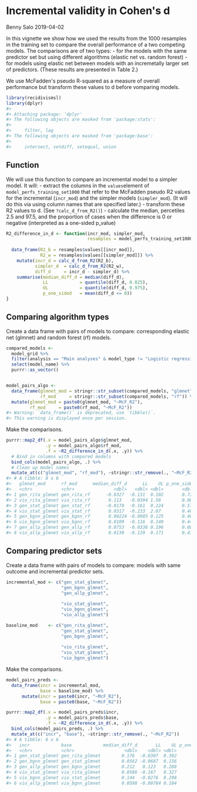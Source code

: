 Incremental validity in Cohen's d
================
Benny Salo
2019-04-02

In this vignette we show how we used the results from the 1000 resamples in the training set to compare the overall performance of a two competing models. The comparisons are of two types: - for the models with the same predictor set but using different algorithms (elastic net vs. random forest) - for models using elastic net between models with an incremetally larger set of predictors. (These results are presented in Table 2.)

We use McFadden's pseudo R-squared as a measure of overall performance but transform these values to d before vomparing models.

``` r
library(recidivismsl)
library(dplyr)
#> 
#> Attaching package: 'dplyr'
#> The following objects are masked from 'package:stats':
#> 
#>     filter, lag
#> The following objects are masked from 'package:base':
#> 
#>     intersect, setdiff, setequal, union
```

Function
--------

We will use this function to compare an incremental model to a simpler model. It will: - extract the columns in the `values`element of `model_perfs_training_set1000` that refer to the McFadden pseudo R2 values for the incremental (`incr_mod`) and the simpler models (`simpler_mod`). (It will do this via using column names that are specified later.) - transform these R2 values to d. (See `?calc_d_from_R2()`) - calculate the median, percetiles 2.5 and 97.5, and the proportion of cases when the difference is 0 or negative (interpreted as a one-sided p\_value)

``` r
R2_difference_in_d <- function(incr_mod, simpler_mod, 
                               resamples = model_perfs_training_set1000) {
  
  data_frame(R2_b = resamples$values[[incr_mod]],
             R2_w = resamples$values[[simpler_mod]]) %>% 
    mutate(incr_d = calc_d_from_R2(R2_b),
           simpler_d  = calc_d_from_R2(R2_w),
           diff_d     = incr_d - simpler_d) %>%
    summarise(median_diff_d = median(diff_d),
              LL            = quantile(diff_d, 0.025),
              UL            = quantile(diff_d, 0.975),
              p_one_sided   = mean(diff_d <= 0))
}
```

Comparing algorithm types
-------------------------

Create a data frame with pairs of models to compare: corresponding elastic net (glmnet) and random forest (rf) models.

``` r
compared_models <- 
  model_grid %>% 
  filter(analysis == "Main analyses" & model_type != "Logistic regression") %>% 
  select(model_name) %>% 
  purrr::as_vector()


model_pairs_algo <- 
  data_frame(glmnet_mod = stringr::str_subset(compared_models, "glmnet"),
             rf_mod     = stringr::str_subset(compared_models, "rf")) %>%
  mutate(glmnet_mod = paste0(glmnet_mod, "~McF_R2"),
         rf_mod     = paste0(rf_mod, "~McF_R2")) 
#> Warning: `data_frame()` is deprecated, use `tibble()`.
#> This warning is displayed once per session.
```

Make the comparisons.

``` r
purrr::map2_df(.x = model_pairs_algo$glmnet_mod, 
               .y = model_pairs_algo$rf_mod, 
               .f = ~R2_difference_in_d(.x, .y)) %>% 
  # Bind in columns with compared models
  bind_cols(model_pairs_algo, .) %>% 
  # Clean up model names
  mutate_at(c("glmnet_mod", "rf_mod"), ~stringr::str_remove(., "~McF_R2"))
#> # A tibble: 8 x 6
#>   glmnet_mod      rf_mod      median_diff_d      LL    UL p_one_sided
#>   <chr>           <chr>               <dbl>   <dbl> <dbl>       <dbl>
#> 1 gen_rita_glmnet gen_rita_rf      -0.0327  -0.131  0.102       0.729
#> 2 vio_rita_glmnet vio_rita_rf       0.113   -0.0394 1.58        0.082
#> 3 gen_stat_glmnet gen_stat_rf      -0.0170  -0.161  0.224       0.575
#> 4 vio_stat_glmnet vio_stat_rf       0.0317  -0.233  2.07        0.462
#> 5 gen_bgnn_glmnet gen_bgnn_rf       0.00224 -0.0985 0.125       0.488
#> 6 vio_bgnn_glmnet vio_bgnn_rf       0.0109  -0.116  0.140       0.441
#> 7 gen_allp_glmnet gen_allp_rf       0.0753  -0.0336 0.196       0.083
#> 8 vio_allp_glmnet vio_allp_rf       0.0130  -0.129  0.171       0.437
```

Comparing predictor sets
------------------------

Create a data frame with pairs of models to compare: models with same outcome and incremental predictor sets.

``` r
incremental_mod <- c("gen_stat_glmnet",
                     "gen_bgnn_glmnet",
                     "gen_allp_glmnet",
                     
                     "vio_stat_glmnet",
                     "vio_bgnn_glmnet",
                     "vio_allp_glmnet")

baseline_mod    <- c("gen_rita_glmnet",
                     "gen_stat_glmnet",
                     "gen_bgnn_glmnet",
                     
                     "vio_rita_glmnet",
                     "vio_stat_glmnet",
                     "vio_bgnn_glmnet")
```

Make the comparisons.

``` r
model_pairs_preds <- 
  data_frame(incr = incremental_mod,
             base = baseline_mod) %>% 
      mutate(incr = paste0(incr, "~McF_R2"),
             base = paste0(base, "~McF_R2")) 

purrr::map2_df(.x = model_pairs_preds$incr, 
               .y = model_pairs_preds$base, 
               .f = ~R2_difference_in_d(.x, .y)) %>% 
  bind_cols(model_pairs_preds, .) %>% 
  mutate_at(c("incr", "base"), ~stringr::str_remove(., "~McF_R2"))
#> # A tibble: 6 x 6
#>   incr            base            median_diff_d       LL    UL p_one_sided
#>   <chr>           <chr>                   <dbl>    <dbl> <dbl>       <dbl>
#> 1 gen_stat_glmnet gen_rita_glmnet        0.176  -0.0307  0.392       0.052
#> 2 gen_bgnn_glmnet gen_stat_glmnet        0.0562 -0.0687  0.156       0.16 
#> 3 gen_allp_glmnet gen_bgnn_glmnet        0.212   0.123   0.288       0    
#> 4 vio_stat_glmnet vio_rita_glmnet        0.0586 -0.167   0.327       0.293
#> 5 vio_bgnn_glmnet vio_stat_glmnet        0.144  -0.0276  0.298       0.048
#> 6 vio_allp_glmnet vio_bgnn_glmnet        0.0598 -0.00784 0.104       0.038
```
